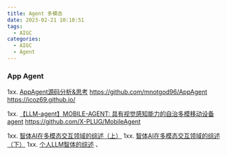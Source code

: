```yaml
---
title: Agent 多模态
date: 2023-02-21 10:10:51
tags:
  - AIGC
categories: 
  - AIGC
  - Agent  
---
```


<p></p>
<!-- more -->

### App Agent 
1xx. [AppAgent源码分析&思考](https://zhuanlan.zhihu.com/p/677071947)
https://github.com/mnotgod96/AppAgent
https://icoz69.github.io/

1xx. [【LLM-agent】MOBILE-AGENT: 具有视觉感知能力的自治多模移动设备agent](https://zhuanlan.zhihu.com/p/681424409)
   https://github.com/X-PLUG/MobileAgent


1xx. [智体AI在多模态交互领域的综述（上）](https://zhuanlan.zhihu.com/p/678203245)
1xx. [智体AI在多模态交互领域的综述（下）](https://zhuanlan.zhihu.com/p/678222381)
1xx. [个人LLM智体的综述](https://zhuanlan.zhihu.com/p/678238642)   、


